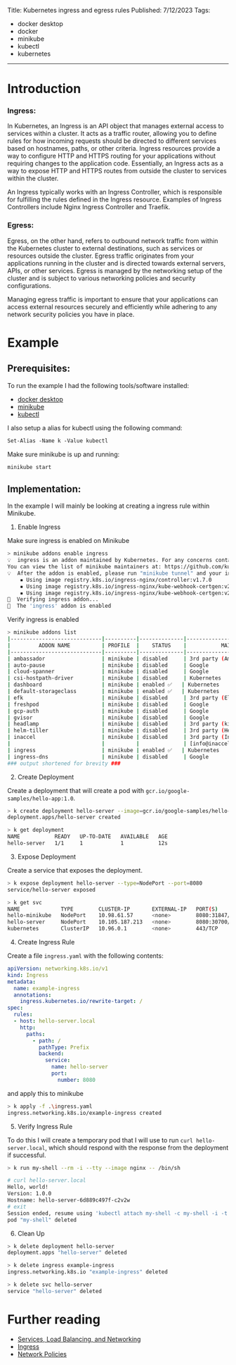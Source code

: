 Title: Kubernetes ingress and egress rules
Published: 7/12/2023
Tags: 
- docker desktop
- docker
- minikube
- kubectl
- kubernetes

---

# Introduction

### Ingress:
In Kubernetes, an Ingress is an API object that manages external access to services within a cluster. It acts as a traffic router, allowing you to define rules for how incoming requests should be directed to different services based on hostnames, paths, or other criteria. Ingress resources provide a way to configure HTTP and HTTPS routing for your applications without requiring changes to the application code. Essentially, an Ingress acts as a way to expose HTTP and HTTPS routes from outside the cluster to services within the cluster.

An Ingress typically works with an Ingress Controller, which is responsible for fulfilling the rules defined in the Ingress resource. Examples of Ingress Controllers include Nginx Ingress Controller and Traefik.

### Egress:
Egress, on the other hand, refers to outbound network traffic from within the Kubernetes cluster to external destinations, such as services or resources outside the cluster. Egress traffic originates from your applications running in the cluster and is directed towards external servers, APIs, or other services. Egress is managed by the networking setup of the cluster and is subject to various networking policies and security configurations.

Managing egress traffic is important to ensure that your applications can access external resources securely and efficiently while adhering to any network security policies you have in place.

# Example

## Prerequisites:

To run the example I had the following tools/software installed:
- [docker desktop](https://www.docker.com/products/docker-desktop/)
- [minikube](https://minikube.sigs.k8s.io/docs/start/)
- [kubectl](https://kubernetes.io/docs/tasks/tools/#kubectl)

I also setup a alias for kubectl using the following command:

```ps
Set-Alias -Name k -Value kubectl
```
Make sure minikube is up and running:

```ps
minikube start
```

## Implementation:

In the example I will mainly be looking at creating a ingress rule within Minikube.

1. Enable Ingress

Make sure ingress is enabled on Minikube

```bash
> minikube addons enable ingress
💡  ingress is an addon maintained by Kubernetes. For any concerns contact minikube on GitHub.
You can view the list of minikube maintainers at: https://github.com/kubernetes/minikube/blob/master/OWNERS
💡  After the addon is enabled, please run "minikube tunnel" and your ingress resources would be available at "127.0.0.1"
    ▪ Using image registry.k8s.io/ingress-nginx/controller:v1.7.0
    ▪ Using image registry.k8s.io/ingress-nginx/kube-webhook-certgen:v20230312-helm-chart-4.5.2-28-g66a760794
    ▪ Using image registry.k8s.io/ingress-nginx/kube-webhook-certgen:v20230312-helm-chart-4.5.2-28-g66a760794
🔎  Verifying ingress addon...
🌟  The 'ingress' addon is enabled
```
Verify ingress is enabled

```bash
> minikube addons list
|-----------------------------|----------|--------------|--------------------------------|
|         ADDON NAME          | PROFILE  |    STATUS    |           MAINTAINER           |
|-----------------------------|----------|--------------|--------------------------------|
| ambassador                  | minikube | disabled     | 3rd party (Ambassador)         |
| auto-pause                  | minikube | disabled     | Google                         |
| cloud-spanner               | minikube | disabled     | Google                         |
| csi-hostpath-driver         | minikube | disabled     | Kubernetes                     |
| dashboard                   | minikube | enabled ✅   | Kubernetes                     |
| default-storageclass        | minikube | enabled ✅   | Kubernetes                     |
| efk                         | minikube | disabled     | 3rd party (Elastic)            |
| freshpod                    | minikube | disabled     | Google                         |
| gcp-auth                    | minikube | disabled     | Google                         |
| gvisor                      | minikube | disabled     | Google                         |
| headlamp                    | minikube | disabled     | 3rd party (kinvolk.io)         |
| helm-tiller                 | minikube | disabled     | 3rd party (Helm)               |
| inaccel                     | minikube | disabled     | 3rd party (InAccel             |
|                             |          |              | [info@inaccel.com])            |
| ingress                     | minikube | enabled ✅   | Kubernetes                     |
| ingress-dns                 | minikube | disabled     | Google                         |
### output shortened for brevity ### 
```

2. Create Deployment

Create a deployment that will create a pod with `gcr.io/google-samples/hello-app:1.0`.
```bash
> k create deployment hello-server --image=gcr.io/google-samples/hello-app:1.0
deployment.apps/hello-server created

> k get deployment
NAME           READY   UP-TO-DATE   AVAILABLE   AGE
hello-server   1/1     1            1           12s
```
3. Expose Deployment

Create a service that exposes the deployment.
```bash
> k expose deployment hello-server --type=NodePort --port=8080
service/hello-server exposed

> k get svc
NAME             TYPE        CLUSTER-IP       EXTERNAL-IP   PORT(S)          AGE
hello-minikube   NodePort    10.98.61.57      <none>        8080:31847/TCP   121d
hello-server     NodePort    10.105.187.213   <none>        8080:30700/TCP   40s
kubernetes       ClusterIP   10.96.0.1        <none>        443/TCP
```
4. Create Ingress Rule

Create a file `ingress.yaml` with the following contents:
```yaml
apiVersion: networking.k8s.io/v1
kind: Ingress
metadata:
  name: example-ingress
  annotations:
    ingress.kubernetes.io/rewrite-target: /
spec:
  rules:
  - host: hello-server.local
    http:
      paths:
        - path: /
          pathType: Prefix
          backend:
            service:
              name: hello-server
              port:
                number: 8080
```
and apply this to minikube

```bash
> k apply -f .\ingress.yaml
ingress.networking.k8s.io/example-ingress created
```

5. Verify Ingress Rule

To do this I will create a temporary pod that I will use to run `curl hello-server.local`, which should respond with the response from the deployment if successful.

```bash
> k run my-shell --rm -i --tty --image nginx -- /bin/sh

# curl hello-server.local
Hello, world!
Version: 1.0.0
Hostname: hello-server-6d889c497f-c2v2w
# exit
Session ended, resume using 'kubectl attach my-shell -c my-shell -i -t' command when the pod is running
pod "my-shell" deleted
```

6. Clean Up

```bash
> k delete deployment hello-server
deployment.apps "hello-server" deleted

> k delete ingress example-ingress
ingress.networking.k8s.io "example-ingress" deleted

> k delete svc hello-server
service "hello-server" deleted
```

# Further reading
- [Services, Load Balancing, and Networking](https://kubernetes.io/docs/concepts/services-networking/)
- [Ingress](https://kubernetes.io/docs/concepts/services-networking/ingress/)
- [Network Policies](https://kubernetes.io/docs/concepts/services-networking/network-policies/)